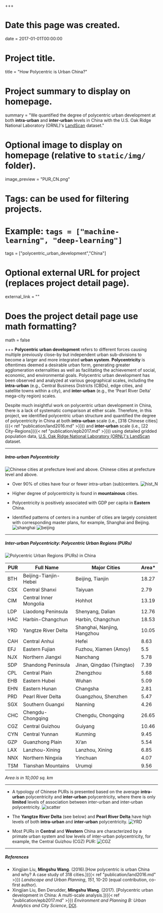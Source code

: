 +++
# Date this page was created.
date = 2017-01-01T00:00:00

# Project title.
title = "How Polycentric is Urban China?"

# Project summary to display on homepage.
summary = "We quantified the degree of polycentric urban development at both **intra-urban** and **inter-urban** levels in China with the U.S. Oak Ridge National Laboratory (ORNL)'s [LandScan](https://landscan.ornl.gov/) dataset."

# Optional image to display on homepage (relative to `static/img/` folder).
image_preview = "PUR_CN.png"

# Tags: can be used for filtering projects.
# Example: `tags = ["machine-learning", "deep-learning"]`

tags = ["polycentric_urban_development","China"]

# Optional external URL for project (replaces project detail page).
external_link = ""

# Does the project detail page use math formatting?
math = false

+++
**Polycentric urban development** refers to different forces causing multiple previously close-by but independent urban sub-divisions to become a larger and more integrated **urban system**. **Polycentricity** is oftentimes deemed a desirable urban form, generating greater agglomeration externalities as well as facilitating the achievement of social, economic, and environmental goals. Polycentric urban development has been observed and analyzed at various geographical scales, including the **intra-urban** (e.g., Central Business Districts (CBDs), edge cities, and satellite towns within a city), and **inter-urban** (e.g., the ‘Pearl River Delta’ mega-city region) scales.

Despite much insightful work on polycentric urban development in China, there is a lack of systematic comparison at either scale. Therefore, in this project, we identified polycentric urban structure and quantified the degree of polycentricity in China at both **intra-urban** scale (i.e., [318 Chinese cities]({{< ref "publication/land2016.md" >}})) and **inter-urban** scale (i.e., [22 City-Regions]({{< ref "publication/epb2017.md" >}})) using detailed gridded population data, [U.S. Oak Ridge National Laboratory (ORNL)'s LandScan](https://landscan.ornl.gov/) dataset.

***

##### Intra-urban Polycentricity
![Chinese cities at prefecture level and above.](/img/LAND2016.jpg)
Chinese cities at prefecture level and above.

- Over 90% of cities have four or fewer intra-urban (sub)centers.
![hist_N](/img/land2016_N.png)

- Higher degree of polycentricity is found in **mountainous** cities.

- Polycentricity is positively associated with GDP per capita in **Eastern** China.

- Identified patterns of centers in a number of cities are largely consistent with corresponding master plans, for example, Shanghai and Beijing.
![shanghai](/img/land2016_sh.png)
![beijing](/img/land2016_bj.png)

***

##### Inter-urban Polycentricity: Polycentric Urban Regions (PURs)
![Polycentric Urban Regions (PURs) in China](/img/PUR_CN.png)

PUR|Full Name|Major Cities|Area*
---|---------|------------|----
BTH|Beijing-Tianjin-Hebei|Beijing, Tianjin|18.27
CSX|Central Shanxi|Taiyuan|2.79
CIM|Central Inner Mongolia|Hohhot|13.19
LDP|Liaodong Peninsula|Shenyang, Dalian|12.76
HAC|Harbin-Changchun|Harbin, Changchun|18.53
YRD|Yangtze River Delta|Shanghai, Nanjing, Hangzhou|10.05
CAH|Central Anhui|Hefei|8.63
EFJ|Eastern Fujian|Fuzhou, Xiamen (Amoy)|5.5
NJX|Northern Jiangxi|Nanchang|5.78
SDP|Shandong Peninsula|Jinan, Qingdao (Tsingtao)|7.39
CPL|Central Plain|Zhengzhou|5.68
EHB|Eastern Hubei|Wuhan|5.09
EHN|Eastern Hunan|Changsha|2.81
PRD|Pearl River Delta|Guangzhou, Shenzhen|5.47
SGX|Southern Guangxi|Nanning|4.26
CHC|Chengdu-Chongqing|Chengdu, Chongqing|26.65
CGZ|Central Guizhou|Guiyang|10.46
CYN|Central Yunnan|Kunming|9.45
GZP|Guanzhong Plain|Xi’an|5.54
LAX|Lanzhou-Xining|Lanzhou, Xining|6.85
NNX|Northern Ningxia|Yinchuan|4.07
TSM|Tianshan Mountains|Urumqi|9.56
*Area is in 10,000 sq. km*

***

- A typology of Chinese PURs is presented based on the average **intra-urban** polycentricity and **inter-urban** polycentricity, where there is only **limited** levels of association between inter-urban and inter-urban polycentricity.
![scatter](/img/epb2017_scatter.png)


- The **Yangtze River Delta** (see below) and **Pearl River Delta** have high levels of both **intra-urban** and **inter-urban** polycentricity.
![YRD](/img/epb2017_yrd.png)


- Most PURs in **Central** and **Western** China are characterized by a
primate urban system and low levels of inter-urban polycentricity, for example, the Central Guizhou (CGZ) PUR:
![CGZ](/img/epb2017_cgz.png)

***

##### References
- Xingjian Liu, **Mingshu Wang**. (2016).[How polycentric is urban China and why? A case study of 318 cities.]({{< ref "publication/land2016.md" >}}) *Landscape and Urban Planning*, *151*, 10-20 (equal contribution, co-first author).
- Xingjian Liu, Ben Derudder, **Mingshu Wang**. (2017). [Polycentric urban development in China: A multi-scale analysis.]({{< ref "publication/epb2017.md" >}}) *Environment and Planning B: Urban Analytics and City Science*, [DOI](https://doi.org/10.1177/2399808317690155).